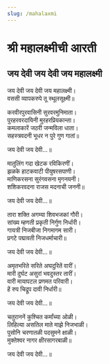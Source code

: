 ```yaml
---
slug: /mahalaxmi
---
```

# श्री महालक्ष्मीची आरती
## जय देवी जय देवी जय महालक्ष्मी

जय देवी जय देवी जय महालक्ष्मी।<br />
वससी व्यापकरुपे तू स्थूलसूक्ष्मी॥<br />

करवीरपुरवासिनी सुरवरमुनिमाता।<br />
पुरहरवरदायिनी मुरहरप्रियकान्ता।<br />
कमलाकारें जठरी जन्मविला धाता।<br />
सहस्त्रवदनी भूधर न पुरे गुण गातां॥<br />

जय देवी जय देवी...॥<br />

मातुलिंग गदा खेटक रविकिरणीं।<br />
झळके हाटकवाटी पीयुषरसपाणी।<br />
माणिकरसना सुरंगवसना मृगनयनी।<br />
शशिकरवदना राजस मदनाची जननी॥<br />

जय देवी जय देवी...॥<br />

तारा शक्ति अगम्या शिवभजकां गौरी।<br />
सांख्य म्हणती प्रकृती निर्गुण निर्धारी।<br />
गायत्री निजबीजा निगमागम सारी।<br />
प्रगटे पद्मावती निजधर्माचारी॥<br />

जय देवी जय देवी...॥<br />

अमृतभरिते सरिते अघदुरितें वारीं।<br />
मारी दुर्घट असुरां भवदुस्तर तारीं।<br />
वारी मायापटल प्रणमत परिवारी।<br />
हें रुप चिद्रूप दावी निर्धारी॥<br />

जय देवी जय देवी...॥<br />

चतुराननें कुश्चित कर्मांच्या ओळी।<br />
लिहिल्या असतिल माते माझे निजभाळी।<br />
पुसोनि चरणातळी पदसुमने क्षाळी।<br />
मुक्तेश्वर नागर क्षीरसागरबाळी॥<br />

जय देवी जय देवी...॥